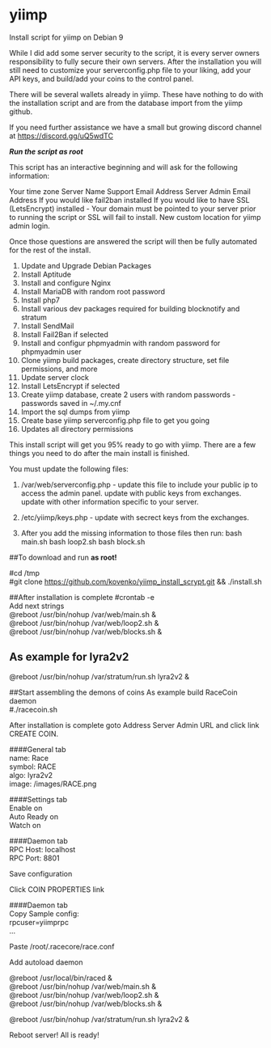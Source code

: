 # yiimp
Install script for yiimp on Debian 9

While I did add some server security to the script, it is every server owners responsibility to fully secure their own servers. After the installation you will still need to customize your serverconfig.php file to your liking, add your API keys, and build/add your coins to the control panel.

There will be several wallets already in yiimp. These have nothing to do with the installation script and are from the database import from the yiimp github.

If you need further assistance we have a small but growing discord channel at https://discord.gg/uQ5wdTC

*****Run the script as root*****

This script has an interactive beginning and will ask for the following information:

Your time zone
Server Name
Support Email Address
Server Admin Email Address
If you would like fail2ban installed
If you would like to have SSL (LetsEncrypt) installed - Your domain must be pointed to your
server prior to running the script or SSL will fail to install.
New custom location for yiimp admin login.

Once those questions are answered the script will then be fully automated for the rest of the
install.

1. Update and Upgrade Debian Packages
2. Install Aptitude
3. Install and configure Nginx
4. Install MariaDB with random root password
5. Install php7
6. Install various dev packages required for building blocknotify and stratum
7. Install SendMail
8. Install Fail2Ban if selected
9. Install and configur phpmyadmin with random password for phpmyadmin user
10. Clone yiimp build packages, create directory structure, set file permissions, and more
11. Update server clock
12. Install LetsEncrypt if selected
13. Create yiimp database, create 2 users with random passwords - passwords saved in ~/.my.cnf
14. Import the sql dumps from yiimp
15. Create base yiimp serverconfig.php file to get you going
16. Updates all directory permissions

This install script will get you 95% ready to go with yiimp.
There are a few things you need to do after the main install is finished.

You must update the following files:

1. /var/web/serverconfig.php - update this file to include your public ip to access the admin
   panel. update with public keys from exchanges. update with other information specific to your
   server.
2. /etc/yiimp/keys.php - update with secrect keys from the exchanges.

3. After you add the missing information to those files then run:
   bash main.sh
   bash loop2.sh
   bash block.sh



##To download and run
**as root!**  

\#cd /tmp  
\#git clone https://github.com/kovenko/yiimp_install_scrypt.git && ./install.sh  

##After installation is complete
\#crontab -e  
Add next strings  
@reboot /usr/bin/nohup /var/web/main.sh &  
@reboot /usr/bin/nohup /var/web/loop2.sh &  
@reboot /usr/bin/nohup /var/web/blocks.sh &  
## As example for lyra2v2
@reboot /usr/bin/nohup /var/stratum/run.sh lyra2v2 &  

##Start assembling the demons of coins
As example build RaceCoin daemon  
\#./racecoin.sh

After installation is complete goto Address Server Admin URL and click link CREATE COIN.  

####General tab  
name: Race  
symbol: RACE  
algo: lyra2v2  
image: /images/RACE.png  

####Settings tab  
Enable on  
Auto Ready on  
Watch on  

####Daemon tab  
RPC Host: localhost  
RPC Port: 8801  

Save configuration  

Click COIN PROPERTIES link  

####Daemon tab  
Copy Sample config:  
rpcuser=yiimprpc  
...  

Paste 
/root/.racecore/race.conf  

Add autoload daemon  

@reboot /usr/local/bin/raced &  
@reboot /usr/bin/nohup /var/web/main.sh &  
@reboot /usr/bin/nohup /var/web/loop2.sh &  
@reboot /usr/bin/nohup /var/web/blocks.sh &  

@reboot /usr/bin/nohup /var/stratum/run.sh lyra2v2 &  

Reboot server! All is ready!  

